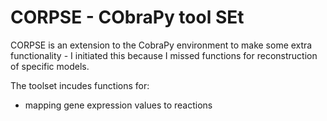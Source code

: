 # CORPSE - CObraPy tool SEt
CORPSE is an extension to the CobraPy environment to make some extra functionality - I initiated this because I missed functions for reconstruction of specific models.

The toolset incudes functions for:
+ mapping gene expression values to reactions
